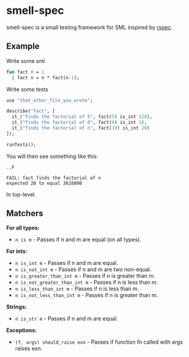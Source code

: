 smell-spec
==========

smell-spec is a small testing framework for SML inspired by [rspec](https://github.com/dchelimsky/rspec).

Example
-------

Write some sml

```sml
fun fact 0 = 1
  | fact n = n * fact(n-1);
```

Write some tests

```sml
use "that_other_file_you_wrote";

describe("fact", [
  it_("finds the factorial of 5", fact(5) is_int 120),
  it_("finds the factorial of 0", fact(0) is_int 1),
  it_("finds the factorial of n", fact(10) is_int 20)
]);

runTests();
```

You will then see something like this:

```
..F

FAIL: fact finds the factorial of n
expected 20 to equal 3628800
```

In top-level.

Matchers
--------

**For all types:**

- `n is m` - Passes if n and m are equal (on all types).

**For ints:**
- `n is_int m` - Passes if n and m are equal.
- `n is_not_int m` - Passes if n and m are two non-equal.
- `n is_greater_than_int m` - Passes if n is greater than m.
- `n is_not_greater_than_int m` - Passes if n is less than m.
- `n is_less_than_int m` - Passes if n is less than m.
- `n is_not_less_than_int m` - Passes if n is greater than m.

**Strings:**
- `n is_str m` - Passes if n and m are equal.

**Exceptions:**
- `(f, args) should_raise exn` - Passes if function fn called with args raises exn.
